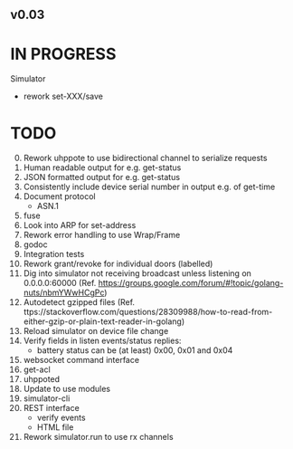 ## v0.03

# IN PROGRESS

Simulator
- rework set-XXX/save

# TODO

0.  Rework uhppote to use bidirectional channel to serialize requests
1.  Human readable output for e.g. get-status
2.  JSON formatted output for e.g. get-status
3.  Consistently include device serial number in output e.g. of get-time
4.  Document protocol
    - ASN.1
5.  fuse
6.  Look into ARP for set-address
7.  Rework error handling to use Wrap/Frame
8.  godoc
9. Integration tests
10. Rework grant/revoke for individual doors (labelled)
11. Dig into simulator not receiving broadcast unless listening on 0.0.0.0:60000
    (Ref. https://groups.google.com/forum/#!topic/golang-nuts/nbmYWwHCgPc)
12. Autodetect gzipped files
    (Ref. ttps://stackoverflow.com/questions/28309988/how-to-read-from-either-gzip-or-plain-text-reader-in-golang)
13. Reload simulator on device file change
14. Verify fields in listen events/status replies:
    - battery status can be (at least) 0x00, 0x01 and 0x04
15. websocket command interface
16. get-acl
17. uhppoted
18. Update to use modules
19. simulator-cli
20. REST interface
    - verify events
    - HTML file
21. Rework simulator.run to use rx channels
